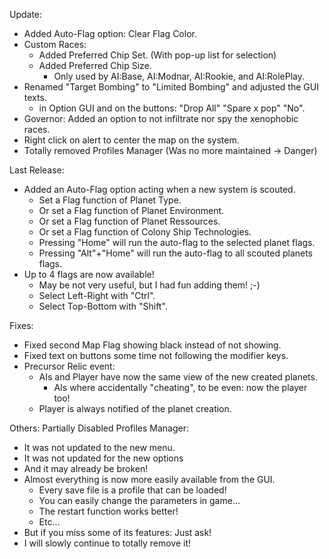 Update:
- Added Auto-Flag option: Clear Flag Color.
- Custom Races:
  - Added Preferred Chip Set. (With pop-up list for selection)
  - Added Preferred Chip Size.
    - Only used by AI:Base, AI:Modnar, AI:Rookie, and AI:RolePlay.
- Renamed "Target Bombing" to "Limited Bombing" and adjusted the GUI texts.
  - in Option GUI and on the buttons: "Drop All" "Spare x pop" "No".
- Governor: Added an option to not infiltrate nor spy the xenophobic races.
- Right click on alert to center the map on the system.
- Totally removed Profiles Manager (Was no more maintained -> Danger)


Last Release:
- Added an Auto-Flag option acting when a new system is scouted.
  - Set a Flag function of Planet Type.
  - Or set a Flag function of Planet Environment.
  - Or set a Flag function of Planet Ressources.
  - Or set a Flag function of Colony Ship Technologies.
  - Pressing "Home" will run the auto-flag to the selected planet flags.
  - Pressing "Alt"+"Home"  will run the auto-flag to all scouted planets flags.
- Up to 4 flags are now available!
  - May be not very useful, but I had fun adding them! ;-)
  - Select Left-Right with "Ctrl".
  - Select Top-Bottom with "Shift".

Fixes:
- Fixed second Map Flag showing black instead of not showing.
- Fixed text on buttons some time not following the modifier keys.
- Precursor Relic event:
  - AIs and Player have now the same view of the new created planets.
    - AIs where accidentally "cheating", to be even: now the player too!
  - Player is always notified of the planet creation.

Others: Partially Disabled Profiles Manager:
- It was not updated to the new menu.
- It was not updated for the new options
- And it may already be broken!
- Almost everything is now more easily available from the GUI.
  - Every save file is a profile that can be loaded!
  - You can easily change the parameters in game...
  - The restart function works better!
  - Etc...
- But if you miss some of its features: Just ask!
- I will slowly continue to totally remove it!